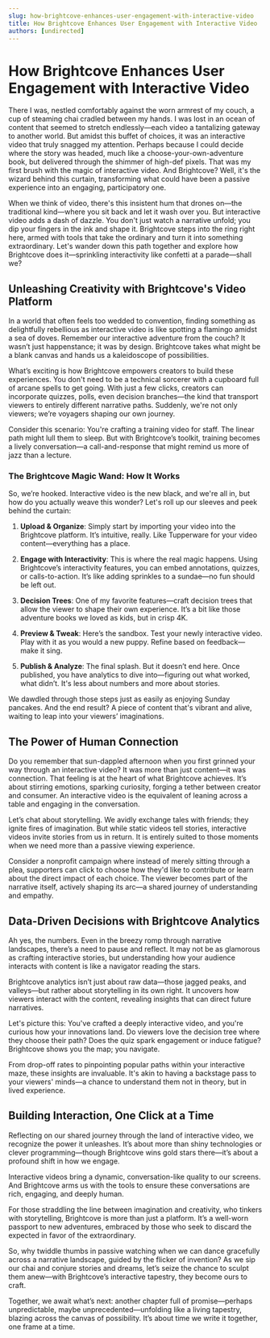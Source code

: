 ```yaml
---
slug: how-brightcove-enhances-user-engagement-with-interactive-video
title: How Brightcove Enhances User Engagement with Interactive Video
authors: [undirected]
---
```



# How Brightcove Enhances User Engagement with Interactive Video

There I was, nestled comfortably against the worn armrest of my couch, a cup of steaming chai cradled between my hands. I was lost in an ocean of content that seemed to stretch endlessly—each video a tantalizing gateway to another world. But amidst this buffet of choices, it was an interactive video that truly snagged my attention. Perhaps because I could decide where the story was headed, much like a choose-your-own-adventure book, but delivered through the shimmer of high-def pixels. That was my first brush with the magic of interactive video. And Brightcove? Well, it's the wizard behind this curtain, transforming what could have been a passive experience into an engaging, participatory one.

When we think of video, there's this insistent hum that drones on—the traditional kind—where you sit back and let it wash over you. But interactive video adds a dash of dazzle. You don't just watch a narrative unfold; you dip your fingers in the ink and shape it. Brightcove steps into the ring right here, armed with tools that take the ordinary and turn it into something extraordinary. Let's wander down this path together and explore how Brightcove does it—sprinkling interactivity like confetti at a parade—shall we?

## Unleashing Creativity with Brightcove's Video Platform

In a world that often feels too wedded to convention, finding something as delightfully rebellious as interactive video is like spotting a flamingo amidst a sea of doves. Remember our interactive adventure from the couch? It wasn’t just happenstance; it was by design. Brightcove takes what might be a blank canvas and hands us a kaleidoscope of possibilities.

What’s exciting is how Brightcove empowers creators to build these experiences. You don't need to be a technical sorcerer with a cupboard full of arcane spells to get going. With just a few clicks, creators can incorporate quizzes, polls, even decision branches—the kind that transport viewers to entirely different narrative paths. Suddenly, we're not only viewers; we’re voyagers shaping our own journey.

Consider this scenario: You're crafting a training video for staff. The linear path might lull them to sleep. But with Brightcove’s toolkit, training becomes a lively conversation—a call-and-response that might remind us more of jazz than a lecture.

### The Brightcove Magic Wand: How It Works

So, we’re hooked. Interactive video is the new black, and we're all in, but how do you actually weave this wonder? Let's roll up our sleeves and peek behind the curtain:

1. **Upload & Organize**: Simply start by importing your video into the Brightcove platform. It’s intuitive, really. Like Tupperware for your video content—everything has a place.

2. **Engage with Interactivity**: This is where the real magic happens. Using Brightcove’s interactivity features, you can embed annotations, quizzes, or calls-to-action. It’s like adding sprinkles to a sundae—no fun should be left out.

3. **Decision Trees**: One of my favorite features—craft decision trees that allow the viewer to shape their own experience. It’s a bit like those adventure books we loved as kids, but in crisp 4K.

4. **Preview & Tweak**: Here’s the sandbox. Test your newly interactive video. Play with it as you would a new puppy. Refine based on feedback—make it sing.

5. **Publish & Analyze**: The final splash. But it doesn’t end here. Once published, you have analytics to dive into—figuring out what worked, what didn’t. It's less about numbers and more about stories.

We dawdled through those steps just as easily as enjoying Sunday pancakes. And the end result? A piece of content that's vibrant and alive, waiting to leap into your viewers’ imaginations.

## The Power of Human Connection

Do you remember that sun-dappled afternoon when you first grinned your way through an interactive video? It was more than just content—it was connection. That feeling is at the heart of what Brightcove achieves. It’s about stirring emotions, sparking curiosity, forging a tether between creator and consumer. An interactive video is the equivalent of leaning across a table and engaging in the conversation.

Let’s chat about storytelling. We avidly exchange tales with friends; they ignite fires of imagination. But while static videos tell stories, interactive videos invite stories from us in return. It is entirely suited to those moments when we need more than a passive viewing experience.

Consider a nonprofit campaign where instead of merely sitting through a plea, supporters can click to choose how they'd like to contribute or learn about the direct impact of each choice. The viewer becomes part of the narrative itself, actively shaping its arc—a shared journey of understanding and empathy.

## Data-Driven Decisions with Brightcove Analytics

Ah yes, the numbers. Even in the breezy romp through narrative landscapes, there’s a need to pause and reflect. It may not be as glamorous as crafting interactive stories, but understanding how your audience interacts with content is like a navigator reading the stars.

Brightcove analytics isn’t just about raw data—those jagged peaks, and valleys—but rather about storytelling in its own right. It uncovers how viewers interact with the content, revealing insights that can direct future narratives.

Let's picture this: You've crafted a deeply interactive video, and you're curious how your innovations land. Do viewers love the decision tree where they choose their path? Does the quiz spark engagement or induce fatigue? Brightcove shows you the map; you navigate.

From drop-off rates to pinpointing popular paths within your interactive maze, these insights are invaluable. It's akin to having a backstage pass to your viewers' minds—a chance to understand them not in theory, but in lived experience.

## Building Interaction, One Click at a Time

Reflecting on our shared journey through the land of interactive video, we recognize the power it unleashes. It’s about more than shiny technologies or clever programming—though Brightcove wins gold stars there—it’s about a profound shift in how we engage.

Interactive videos bring a dynamic, conversation-like quality to our screens. And Brightcove arms us with the tools to ensure these conversations are rich, engaging, and deeply human.

For those straddling the line between imagination and creativity, who tinkers with storytelling, Brightcove is more than just a platform. It’s a well-worn passport to new adventures, embraced by those who seek to discard the expected in favor of the extraordinary.

So, why twiddle thumbs in passive watching when we can dance gracefully across a narrative landscape, guided by the flicker of invention? As we sip our chai and conjure stories and dreams, let’s seize the chance to sculpt them anew—with Brightcove’s interactive tapestry, they become ours to craft.

Together, we await what’s next: another chapter full of promise—perhaps unpredictable, maybe unprecedented—unfolding like a living tapestry, blazing across the canvas of possibility. It’s about time we write it together, one frame at a time.